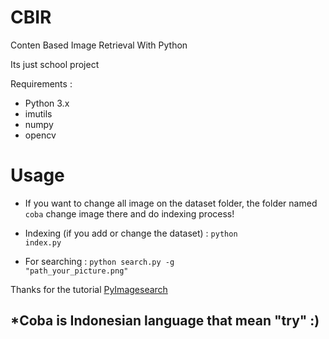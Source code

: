# CBIR
Conten Based Image Retrieval With Python

Its just school project

Requirements :
- Python 3.x
- imutils
- numpy
- opencv

# Usage

- If you want to change all image on the dataset folder, the folder named <code>coba</code> change image there and do indexing process!

- Indexing (if you add or change the dataset) : 
<code>python index.py</code>

- For searching : 
<code>python search.py -g "path_your_picture.png"</code>


Thanks for the tutorial <a href="https://www.pyimagesearch.com/2014/12/01/complete-guide-building-image-search-engine-python-opencv/">PyImagesearch</a>

*Coba is Indonesian language that mean "try" :)
-
